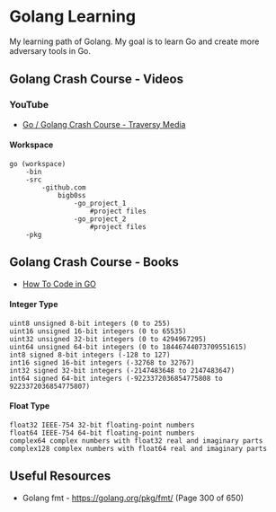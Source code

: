# Golang Learning

My learning path of Golang. My goal is to learn Go and create more adversary tools in Go. 

## Golang Crash Course - Videos
### YouTube 
* [Go / Golang Crash Course - Traversy Media](https://www.youtube.com/watch?v=SqrbIlUwR0U&t=1236s)

#### Workspace 
```
go (workspace)
    -bin
    -src
        -github.com
            bigb0ss
                -go_project_1
                    #project files
                -go_project_2
                    #project files
    -pkg
```

## Golang Crash Course - Books
* [How To Code in GO](https://www.digitalocean.com/community/books/how-to-code-in-go-ebook)

#### Integer Type
```
uint8 unsigned 8-bit integers (0 to 255)
uint16 unsigned 16-bit integers (0 to 65535)
uint32 unsigned 32-bit integers (0 to 4294967295)
uint64 unsigned 64-bit integers (0 to 18446744073709551615)
int8 signed 8-bit integers (-128 to 127)
int16 signed 16-bit integers (-32768 to 32767)
int32 signed 32-bit integers (-2147483648 to 2147483647)
int64 signed 64-bit integers (-9223372036854775808 to 9223372036854775807)
```

#### Float Type
```
float32 IEEE-754 32-bit floating-point numbers
float64 IEEE-754 64-bit floating-point numbers
complex64 complex numbers with float32 real and imaginary parts
complex128 complex numbers with float64 real and imaginary parts
```


## Useful Resources
* Golang fmt - https://golang.org/pkg/fmt/ (Page 300 of 650)


